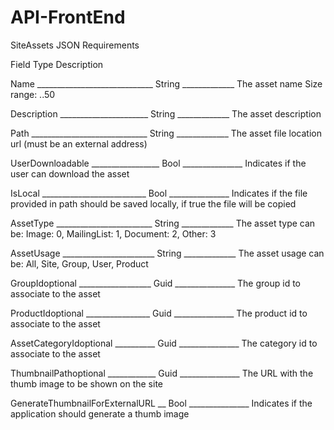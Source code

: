 # API-FrontEnd

SiteAssets JSON Requirements 

Field	                             Type	                Description

Name _____________________________ String _____________ The asset name Size range: ..50

Description ______________________ String _____________ The asset description

Path _____________________________ String _____________ The asset file location url (must be an external address)

UserDownloadable _________________ Bool _______________ Indicates if the user can download the asset

IsLocal __________________________ Bool _______________ Indicates if the file provided in path should be saved locally, if true the file will be copied

AssetType ________________________ String _____________ The asset type can be: Image: 0, MailingList: 1, Document: 2, Other: 3

AssetUsage _______________________ String _____________ The asset usage can be: All, Site, Group, User, Product

GroupIdoptional __________________ Guid _______________ The group id to associate to the asset

ProductIdoptional ________________ Guid _______________ The product id to associate to the asset

AssetCategoryIdoptional __________ Guid _______________ The category id to associate to the asset

ThumbnailPathoptional	____________ Guid _______________ The URL with the thumb image to be shown on the site

GenerateThumbnailForExternalURL	__ Bool _______________ Indicates if the application should generate a thumb image
